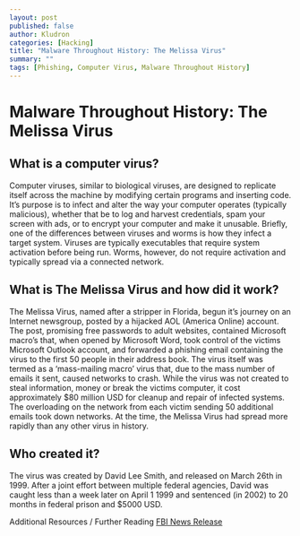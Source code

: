 ```yaml
---
layout: post
published: false
author: Kludron
categories: [Hacking]
title: "Malware Throughout History: The Melissa Virus"
summary: ""
tags: [Phishing, Computer Virus, Malware Throughout History]
---
```

# Malware Throughout History: The Melissa Virus
## What is a computer virus?
Computer viruses, similar to biological viruses, are designed to replicate itself across the machine by modifying certain programs and inserting code. It’s purpose is to infect and alter the way your computer operates (typically malicious), whether that be to log and harvest credentials, spam your screen with ads, or to encrypt your computer and make it unusable.
Briefly, one of the differences between viruses and worms is how they infect a target system. Viruses are typically executables that require system activation before being run. Worms, however, do not require activation and typically spread via a connected network.

## What is The Melissa Virus and how did it work?
The Melissa Virus, named after a stripper in Florida, begun it’s journey on an Internet newsgroup, posted by a hijacked AOL (America Online) account. The post, promising free passwords to adult websites, contained Microsoft macro’s that, when opened by Microsoft Word, took control of the victims Microsoft Outlook account, and forwarded a phishing email containing the virus to the first 50 people in their address book.
The virus itself was termed as a ‘mass-mailing macro’ virus that, due to the mass number of emails it sent, caused networks to crash. While the virus was not created to steal information, money or break the victims computer, it cost approximately $80 million USD for cleanup and repair of infected systems. The overloading on the network from each victim sending 50 additional emails took down networks. At the time, the Melissa Virus had spread more rapidly than any other virus in history.

## Who created it?
The virus was created by David Lee Smith, and released on March 26th in 1999. After a joint effort between multiple federal agencies, David was caught less than a week later on April 1 1999 and sentenced (in 2002) to 20 months in federal prison and $5000 USD.

Additional Resources / Further Reading
[FBI News Release](https://www.fbi.gov/history/famous-cases/melissa-virus)
